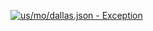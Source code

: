 [![us/mo/dallas.json - Exception](https://img.shields.io/badge/us/mo/dallas.json-Exception-red)](https://github.com/openaddresses/openaddresses/tree/master/sources/us/mo/dallas.json)